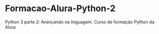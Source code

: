 # Formacao-Alura-Python-2
Python 3 parte 2: Avançando na linguagem.
Curso de formação Python da Alura

